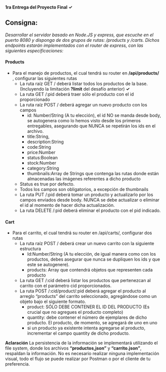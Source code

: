 **1ra Entrega del Proyecto Final**
            **✓** 

## Consigna:
*Desarrollar el servidor basado en Node.JS y express, que escuche en el puerto 8080 y disponga de dos grupos de rutas: /products y /carts. Dichos endpoints estarán implementados con el router de express, con las siguientes especificaciones:* 

 
#### Products
- Para el manejo de productos, el cual tendrá su router en **/api/products/** , configurar las siguientes rutas
    - La ruta raíz GET / deberá listar todos los productos de la base. (Incluyendo la limitación **?limit** del desafío anterior) **✓** 
    - La ruta GET /:pid deberá traer sólo el producto con el id proporcionado
    - La ruta raíz POST / deberá agregar un nuevo producto con los campos
        - id: Number/String (A tu elección), el id NO se manda desde body, se autogenera como lo hemos visto desde los primeros entregables, asegurando que NUNCA se repetirán los ids en el archivo.
        - title:String, 
        - description:String 
        - code:String 
        - price:Number
        - status:Boolean
        - stock:Number
        - category:String
        - thumbnails:Array de Strings que contenga las rutas donde están almacenadas las imágenes referentes a dicho producto
    - Status es true por defecto.
    - Todos los campos son obligatorios, a excepción de thumbnails
    - La ruta PUT /:pid deberá tomar un producto y actualizarlo por los campos enviados desde body. NUNCA se debe actualizar o eliminar el id al momento de hacer dicha actualización.
    - La ruta DELETE /:pid deberá eliminar el producto con el pid indicado. 

#### Cart
-   Para el carrito, el cual tendrá su router en /api/carts/, configurar dos rutas
    - La ruta raíz POST / deberá crear un nuevo carrito con la siguiente estructura
        - Id:Number/String (A tu elección, de igual manera como con los productos, debes asegurar que nunca se dupliquen los ids y que este se autogenere).
        - products: Array que contendrá objetos que representen cada producto
    - La ruta GET /:cid deberá listar los productos que pertenezcan al carrito con el parámetro cid proporcionados.
    - La ruta POST  /:cid/product/:pid deberá agregar el producto al arreglo “products” del carrito seleccionado, agregándose como un objeto bajo el siguiente formato.
        - product: SÓLO DEBE CONTENER EL ID DEL PRODUCTO (Es crucial que no agregues el producto completo)
        - quantity: debe contener el número de ejemplares de dicho producto. El producto, de momento, se agregará de uno en uno
        - si un producto ya existente intenta agregarse al producto, incrementar el campo quantity de dicho producto. 

**Aclaración**
La persistencia de la información se implementará utilizando el file system, donde los archivos **“productos,json”** y **“carrito.json”**, respaldan la información.
No es necesario realizar ninguna implementación visual, todo el flujo se puede realizar por Postman o por el cliente de tu preferencia.
